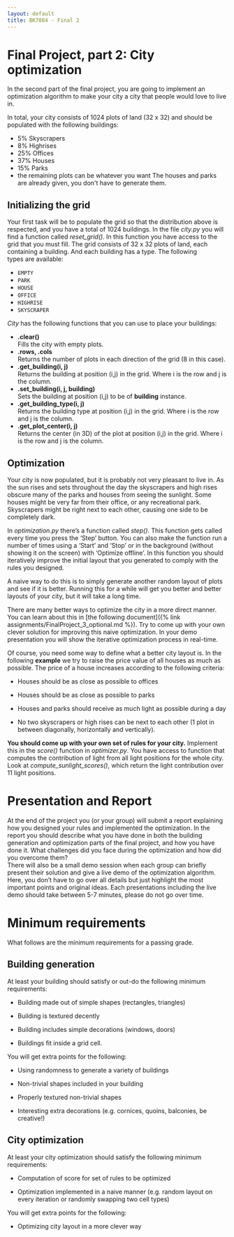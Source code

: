```yaml
---
layout: default
title: BK7084 - Final 2
---
```


# Final Project, part 2: City optimization

In the second part of the final project, you are going to implement an
optimization algorithm to make your city a city that people would love
to live in.

In total, your city consists of 1024 plots of land (32 x 32) and should be
populated with the following buildings:
  - 5% Skyscrapers
  - 8% Highrises
  - 25% Offices
  - 37% Houses
  - 15% Parks
  - the remaining plots can be whatever you want
The houses and parks are already given, you don't have to generate them.

## Initializing the grid

Your first task will be to populate the grid so  that the distribution above
is respected, and you have a total of 1024 buildings. In the file *city.py* 
you will find a function called *reset_grid()*. In this function you have 
access to the grid that you must fill. The grid consists of 32 x 32 plots of
land, each containing a building. And each building has a type. The following  
types are available:
  - `EMPTY`
  - `PARK`
  - `HOUSE`
  - `OFFICE`
  - `HIGHRISE`
  - `SKYSCRAPER`

*City* has the following functions that you can use to place your
buildings:

  - **.clear()**  
    Fills the city with empty plots.
  - **.rows, .cols**  
    Returns the number of plots in each direction of the grid (8 in this
    case).
  - **.get\_building(i, j)**  
      Returns the building at position (i,j) in the grid. Where i is the
      row and j is the column.
  - **.set\_building(i, j, building)**  
    Sets the building at position (i,j) to be of **building** instance.
  - **.get\_building\_type(i, j)**  
    Returns the building type at position (i,j) in the grid. Where i is the
    row and j is the column.
  - **.get\_plot\_center(i, j)**  
    Returns the center (in 3D) of the plot at position (i,j) in the grid. Where
    i is the row and j is the column.

## Optimization

Your city is now populated, but it is probably not very pleasant to live
in. As the sun rises and sets throughout the day the skyscrapers and
high rises obscure many of the parks and houses from seeing the
sunlight. Some houses might be very far from their office, or any
recreational park. Skyscrapers might be right next to each other,
causing one side to be completely dark.

In *optimization.py* there’s a function called *step()*. This function
gets called every time you press the ‘Step’ button. You can also make
the function run a number of times using a ‘Start’ and ‘Stop’ or in the
background (without showing it on the screen) with ‘Optimize offline’.
In this function you should iteratively improve the initial layout that
you generated to comply with the rules you designed.

A naive way to do this is to simply generate another random layout of
plots and see if it is better. Running this for a while will get you
better and better layouts of your city, but it will take a long time.

There are many better ways to optimize the city in a more direct manner.
You can learn about this in [the following document]({% link assignments/FinalProject_3_optional.md %}).
Try to come up with your own clever solution for improving this naive
optimization. In your demo presentation you will show the iterative
optimization process in real-time.

Of course, you need some way to define what a better city layout is. In
the following **example** we try to raise the price value of all houses
as much as possible. The price of a house increases according to the
following criteria:  

  - Houses should be as close as possible to offices

  - Houses should be as close as possible to parks

  - Houses and parks should receive as much light as possible during a
    day

  - No two skyscrapers or high rises can be next to each other (1 plot
    in between diagonally, horizontally and vertically).

**You should come up with your own set of rules for your city.**
Implement this in the *score()* function in *optimizer.py*. You have
access to function that computes the contribution of light from all
light positions for the whole city. Look at *compute\_sunlight\_scores()*,
which return the light contribution over 11 light positions.

# Presentation and Report

At the end of the project you (or your group) will submit a report
explaining how you designed your rules and implemented the optimization.
In the report you should describe what you have done in both the
building generation and optimization parts of the final project, and how
you have done it. What challenges did you face during the optimization
and how did you overcome them?  
There will also be a small demo session when each group can briefly
present their solution and give a live demo of the optimization
algorithm. Here, you don’t have to go over all details but just
highlight the most important points and original ideas. Each
presentations including the live demo should take between 5-7 minutes,
please do not go over time.  

# Minimum requirements

What follows are the minimum requirements for a passing grade.

## Building generation

At least your building should satisfy or out-do the following minimum
requirements:

  - Building made out of simple shapes (rectangles, triangles)

  - Building is textured decently

  - Building includes simple decorations (windows, doors)

  - Buildings fit inside a grid cell.

You will get extra points for the following:

  - Using randomness to generate a variety of buildings

  - Non-trivial shapes included in your building

  - Properly textured non-trivial shapes

  - Interesting extra decorations (e.g. cornices, quoins, balconies, be
    creative\!)

## City optimization

At least your city optimization should satisfy the following minimum
requirements:

  - Computation of score for set of rules to be optimized

  - Optimization implemented in a naive manner (e.g. random layout on
    every iteration or randomly swapping two cell types)

You will get extra points for the following:

  - Optimizing city layout in a more clever way
